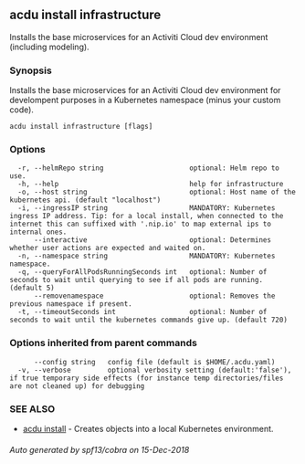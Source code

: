 ## acdu install infrastructure

Installs the base microservices for an Activiti Cloud dev environment (including modeling).

### Synopsis

Installs the base microservices for an Activiti Cloud dev environment 
for develompent purposes in a Kubernetes namespace (minus your custom code).

```
acdu install infrastructure [flags]
```

### Options

```
  -r, --helmRepo string                     optional: Helm repo to use.
  -h, --help                                help for infrastructure
  -o, --host string                         optional: Host name of the kubernetes api. (default "localhost")
  -i, --ingressIP string                    MANDATORY: Kubernetes ingress IP address. Tip: for a local install, when connected to the internet this can suffixed with '.nip.io' to map external ips to internal ones.
      --interactive                         optional: Determines whether user actions are expected and waited on.
  -n, --namespace string                    MANDATORY: Kubernetes namespace.
  -q, --queryForAllPodsRunningSeconds int   optional: Number of seconds to wait until querying to see if all pods are running. (default 5)
      --removenamespace                     optional: Removes the previous namespace if present.
  -t, --timeoutSeconds int                  optional: Number of seconds to wait until the kubernetes commands give up. (default 720)
```

### Options inherited from parent commands

```
      --config string   config file (default is $HOME/.acdu.yaml)
  -v, --verbose         optional verbosity setting (default:'false'), if true temporary side effects (for instance temp directories/files are not cleaned up) for debugging
```

### SEE ALSO

* [acdu install](acdu_install.md)	 - Creates objects into a local Kubernetes environment.

###### Auto generated by spf13/cobra on 15-Dec-2018

